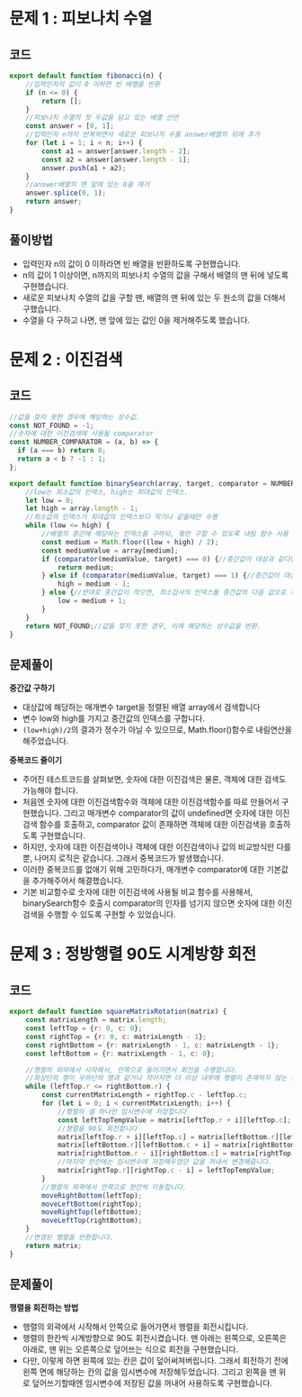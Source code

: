 # 문제 1 : 피보나치 수열
## 코드
```javascript
export default function fibonacci(n) {
    //입력인자의 값이 0 이하면 빈 배열을 반환
    if (n <= 0) {
        return [];
    }
    //피보나치 수열의 첫 두값을 담고 있는 배열 선언
    const answer = [0, 1];
    //입력인자 n까지 반복하면서 새로운 피보나치 수를 answer배열의 뒤에 추가
    for (let i = 1; i < n; i++) {
        const a1 = answer[answer.length - 2];
        const a2 = answer[answer.length - 1];
        answer.push(a1 + a2);
    }
    //answer배열의 맨 앞에 있는 0을 제거
    answer.splice(0, 1);
    return answer;
}
```
## 풀이방법
- 입력인자 n의 값이 0 이하라면 빈 배열을 반환하도록 구현했습니다.
- n의 값이 1 이상이면, n까지의 피보나치 수열의 값을 구해서 배열의 맨 뒤에 넣도록 구현했습니다.
- 새로운 피보나치 수열의 값을 구할 땐, 배열의 맨 뒤에 있는 두 원소의 값을 더해서 구했습니다.
- 수열을 다 구하고 나면, 맨 앞에 있는 값인 0을 제거해주도록 했습니다.

# 문제 2 : 이진검색
## 코드
```javascript
//값을 찾지 못한 경우에 해당하는 상수값.
const NOT_FOUND = -1;
//숫자에 대한 이진검색에 사용될 comparator
const NUMBER_COMPARATOR = (a, b) => {
  if (a === b) return 0;
  return a < b ? -1 : 1;
};

export default function binarySearch(array, target, comparator = NUMBER_COMPARATOR) {
    //low는 최소값의 인덱스, high는 최대값의 인덱스.
    let low = 0;
    let high = array.length - 1;
    //최소값의 인덱스가 최대값의 인덱스보다 작거나 같을때만 수행
    while (low <= high) {
        //배열의 중간에 해당하는 인덱스를 구하되, 몫만 구할 수 있도록 내림 함수 사용
        const medium = Math.floor((low + high) / 2);
        const mediumValue = array[medium];
        if (comparator(mediumValue, target) === 0) {//중간값이 대상과 같다면, 그 위치를 반환.
            return medium;
        } else if (comparator(mediumValue, target) === 1) {//중간값이 대상보다 크다면, 최대값의 인덱스를 중간값의 이전 인덱스로 재설정.
            high = medium - 1;
        } else {//반대로 중간값이 작으면, 최소갑사의 인덱스를 중간값의 다음 값으로 재설정.
            low = medium + 1;
        }
    }
    return NOT_FOUND;//값을 찾지 못한 경우, 이에 해당하는 상수값을 반환.
}
```
## 문제풀이
**중간값 구하기**
- 대상값에 해당하는 매개변수 target을 정렬된 배열 array에서 검색합니다
- 변수 low와 high를 가지고 중간값의 인덱스를 구합니다.
- `(low+high)/2`의 결과가 정수가 아닐 수 있으므로, Math.floor()함수로 내림연산을 해주었습니다.

**중복코드 줄이기**
- 주어진 테스트코드를 살펴보면, 숫자에 대한 이진검색은 물론, 객체에 대한 검색도 가능해야 합니다.
- 처음엔 숫자에 대한 이진검색함수와 객체에 대한 이진검색함수를 따로 만들어서 구현했습니다. 
  그리고 매개변수 comparator의 값이 undefined면 숫자에 대한 이진검색 함수를 호출하고, 
  comparator 값이 존재하면 객체에 대한 이진검색을 호출하도록 구현했습니다.
- 하지만, 숫자에 대한 이진검색이나 객체에 대한 이진검색이나 값의 비교방식만 다를 뿐, 나머지 로직은 같습니다. 그래서 중복코드가 발생했습니다.
- 이러한 중복코드를 없애기 위해 고민하다가, 매개변수 comparator에 대한 기본값을 추가해주어서 해결했습니다.
- 기본 비교함수로 숫자에 대한 이진검색에 사용될 비교 함수를 사용해서, binarySearch함수 호출시 comparator의 인자를 넘기지 않으면 숫자에 대한 이진검색을 수행할 수 있도록 구현할 수 있었습니다.

# 문제 3 : 정방행렬 90도 시계방향 회전
## 코드
```javascript
export default function squareMatrixRotation(matrix) {
    const matrixLength = matrix.length;
    const leftTop = {r: 0, c: 0};
    const rightTop = {r: 0, c: matrixLength - 1};
    const rightBottom = {r: matrixLength - 1, c: matrixLength - 1};
    const leftBottom = {r: matrixLength - 1, c: 0};

    //행렬의 외곽에서 시작해서, 안쪽으로 들어가면서 회전을 수행합니다.
    //좌상단의 행이 우하단의 행과 같거나 작아지면 더 이상 내부에 행렬이 존재하지 않는 것이므로 루프를 종료합니다.
    while (leftTop.r <= rightBottom.r) {
        const currentMatrixLength = rightTop.c - leftTop.c;
        for (let i = 0; i < currentMatrixLength; i++) {
            //행렬의 셀 하나만 임시변수에 저장합니다
            const leftTopTempValue = matrix[leftTop.r + i][leftTop.c];
            //행렬을 90도 회전합니다
            matrix[leftTop.r + i][leftTop.c] = matrix[leftBottom.r][leftBottom.c + i];
            matrix[leftBottom.r][leftBottom.c + i] = matrix[rightBottom.r - i][rightBottom.c];
            matrix[rightBottom.r - i][rightBottom.c] = matrix[rightTop.r][rightTop.c - i];
            //마지막 한칸에는 임시변수에 저장해두었던 값을 꺼내서 변경해줍니다.
            matrix[rightTop.r][rightTop.c - i] = leftTopTempValue;
        }
        //행렬의 외곽에서 안쪽으로 한칸씩 이동합니다.
        moveRightBottom(leftTop);
        moveLeftBottom(rightTop);
        moveRightTop(leftBottom);
        moveLeftTop(rightBottom);
    }
    //변경된 행렬을 반환합니다.
    return matrix;
}
```
## 문제풀이
**행렬을 회전하는 방법**
- 행렬의 외곽에서 시작해서 안쪽으로 들어가면서 행렬을 회전시킵니다.
- 행렬의 한칸씩 시계방향으로 90도 회전시켰습니다. 맨 아래는 왼쪽으로, 오른쪽은 아래로, 맨 위는 오른쪽으로 덮어쓰는 식으로 회전을 구현했습니다.
- 다만, 이렇게 하면 왼쪽에 있는 칸은 값이 덮어써져버립니다. 그래서 회전하기 전에 왼쪽 면에 해당하는 칸의 값을 임시변수에 저장해두었습니다. 그리고 왼쪽을 맨 위로 덮어쓰기할때엔 임시변수에 저장된 값을 꺼내어 사용하도록 구현했습니다.